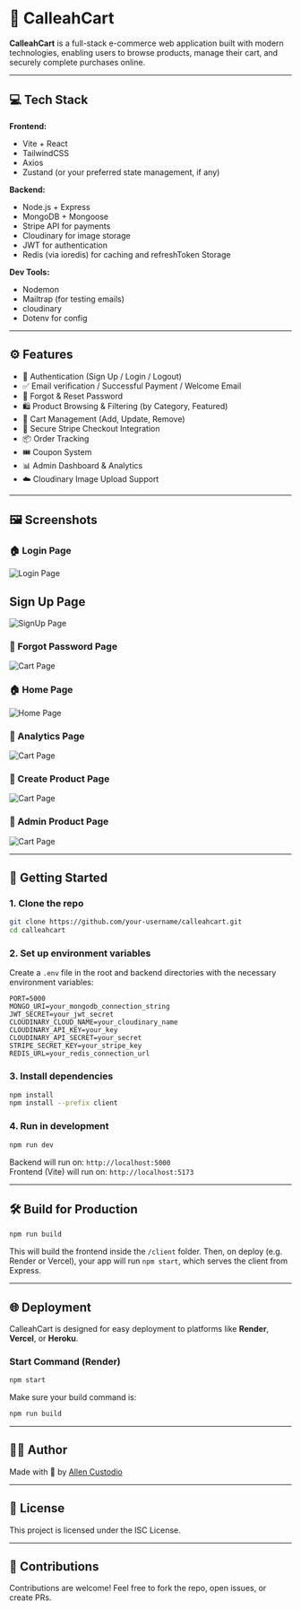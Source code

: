 # 🛒 CalleahCart

**CalleahCart** is a full-stack e-commerce web application built with modern technologies, enabling users to browse products, manage their cart, and securely complete purchases online.

---

## 💻 Tech Stack

**Frontend:**

- Vite + React
- TailwindCSS
- Axios
- Zustand (or your preferred state management, if any)

**Backend:**

- Node.js + Express
- MongoDB + Mongoose
- Stripe API for payments
- Cloudinary for image storage
- JWT for authentication
- Redis (via ioredis) for caching and refreshToken Storage

**Dev Tools:**

- Nodemon
- Mailtrap (for testing emails)
- cloudinary
- Dotenv for config

---

## ⚙️ Features

- 🔐 Authentication (Sign Up / Login / Logout)
- ✅ Email verification / Successful Payment / Welcome Email
- 🔁 Forgot & Reset Password
- 🛍️ Product Browsing & Filtering (by Category, Featured)
- 🛒 Cart Management (Add, Update, Remove)
- 💸 Secure Stripe Checkout Integration
- 📦 Order Tracking
- 🎟️ Coupon System
- 📊 Admin Dashboard & Analytics
- ☁️ Cloudinary Image Upload Support

---

## 🖼️ Screenshots

### 🏠 Login Page

![Login Page](./screenshot/Login.jpg)

## Sign Up Page

![SignUp Page](./screenshot/SignUp.jpg)

### 🛒 Forgot Password Page

![Cart Page](./screenshot/Forgotpassword.jpg)

### 🏠 Home Page

![Home Page](./screenshot/HomePage.jpg)

### 🛒 Analytics Page

![Cart Page](./screenshot/AnalyticsTab.jpg)

### 🛒 Create Product Page

![Cart Page](./screenshot/CreateProduct.jpg)

### 🛒 Admin Product Page

![Cart Page](./screenshot/admin-product.jpg)

---

## 🚀 Getting Started

### 1. Clone the repo

```bash
git clone https://github.com/your-username/calleahcart.git
cd calleahcart
```

### 2. Set up environment variables

Create a `.env` file in the root and backend directories with the necessary environment variables:

```env
PORT=5000
MONGO_URI=your_mongodb_connection_string
JWT_SECRET=your_jwt_secret
CLOUDINARY_CLOUD_NAME=your_cloudinary_name
CLOUDINARY_API_KEY=your_key
CLOUDINARY_API_SECRET=your_secret
STRIPE_SECRET_KEY=your_stripe_key
REDIS_URL=your_redis_connection_url
```

### 3. Install dependencies

```bash
npm install
npm install --prefix client
```

### 4. Run in development

```bash
npm run dev
```

Backend will run on: `http://localhost:5000`  
Frontend (Vite) will run on: `http://localhost:5173`

---

## 🛠️ Build for Production

```bash
npm run build
```

This will build the frontend inside the `/client` folder. Then, on deploy (e.g. Render or Vercel), your app will run `npm start`, which serves the client from Express.

---

## 🌐 Deployment

CalleahCart is designed for easy deployment to platforms like **Render**, **Vercel**, or **Heroku**.

### Start Command (Render)

```bash
npm start
```

Make sure your build command is:

```bash
npm run build
```

---

## 👨‍💻 Author

Made with 💙 by [Allen Custodio](https://www.linkedin.com/in/allenchristiancustodio)

---

## 📄 License

This project is licensed under the ISC License.

---

## 💫 Contributions

Contributions are welcome! Feel free to fork the repo, open issues, or create PRs.
